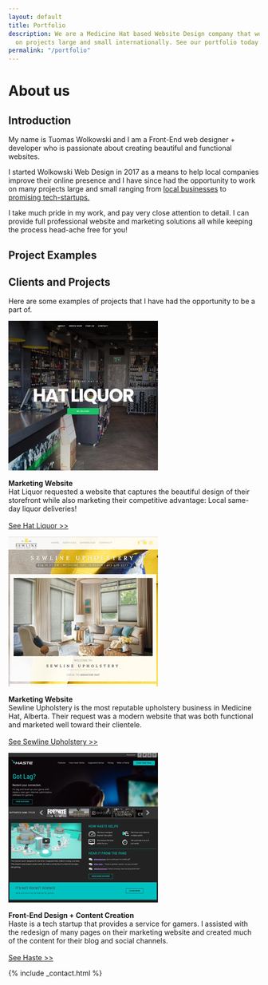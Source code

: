 ```yaml
---
layout: default
title: Portfolio
description: We are a Medicine Hat based Website Design company that works with clients
  on projects large and small internationally. See our portfolio today!
permalink: "/portfolio"
---
```

<div class="ie-11">
<div class="parallax-main parallax-portfolio-first">
<h1>About us</h1>
<a href="#scrolldown" class="chevron-down">
<i class="fas fa-angle-down"></i>
</a>
</div>
</div>
<div class="ie-11">
<div class="parallax-main parallax-block" id="scrolldown">
<div class="content">
<h2>Introduction</h2>
<p>My name is Tuomas Wolkowski and I am a Front-End web designer + developer who is passionate about creating beautiful and functional websites.</p>
<p>I started Wolkowski Web Design in 2017 as a means to help local companies improve their online presence and I have since had the opportunity to work on many projects large and small ranging from <a href="#projects" onclick="return false;">local businesses</a> to <a href="#projects">promising tech-startups.</a></p> <p>	I take much pride in my work, and pay very close attention to detail. I can provide full professional website and marketing solutions all while keeping the process head-ache free for you!</p>
</div>
</div>
</div>

<div class="ie-11">
<div class="parallax-main parallax-portfolio-second" id="projects">
<h2 id="large-text">Project Examples</h2>
</div>
</div>

<div class="ie-11">
<div class="parallax-main parallax-block">
<div class="content">
<h2>Clients and Projects</h2>
<p>Here are some examples of projects that I have had the opportunity to be a part of.</p>
</div>
<div class="clients">
<div class="box">
<img src="/assets/images/ww-hatliquor.jpg">
<p><strong>Marketing Website</strong><br>Hat Liquor requested a website that captures the beautiful design of their storefront while also marketing their competitive advantage: Local same-day liquor deliveries!<br><br><a target="_blank" href="https://www.hatliquor.ca">See Hat Liquor >></a></p>
</div>
<div class="box">
<img src="/assets/images/ww-sewline.jpg">
<p><strong>Marketing Website</strong><br>Sewline Upholstery is the most reputable upholstery business in Medicine Hat, Alberta. Their request was a modern website that was both functional and marketed well toward their clientele.<br><br><a target="_blank" href="https://www.sewline.ca">See Sewline Upholstery >></a></p>
</div>
<div class="box">
<img src="/assets/images/ww-haste.jpg">
<p><strong>Front-End Design + Content Creation</strong><br>Haste is a tech startup that provides a service for gamers. I assisted with the redesign of many pages on their marketing website and created much of the content for their blog and social channels.<br><br><a target="_blank" href="https://haste.net">See Haste >></a></p>
</div>
</div>
</div>
</div>
{% include _contact.html %}

